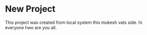 # New Project

This project was created from local system
this mukesh vats side.
hi everyone hwo are you all.